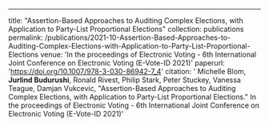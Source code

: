 ---
title: "Assertion-Based Approaches to Auditing Complex Elections, with Application to Party-List Proportional Elections"
collection: publications
permalink: /publications/2021-10-Assertion-Based-Approaches-to-Auditing-Complex-Elections-with-Application-to-Party-List-Proportional-Elections
venue: 'In the proceedings of Electronic Voting - 6th International Joint Conference on Electronic Voting (E-Vote-ID 2021)'
paperurl: 'https://doi.org/10.1007/978-3-030-86942-7_4'
citation: ' Michelle Blom,  <b>Jurlind Budurushi</b>,  Ronald Rivest,  Philip Stark,  Peter Stuckey,  Vanessa Teague,  Damjan Vukcevic, &quot;Assertion-Based Approaches to Auditing Complex Elections, with Application to Party-List Proportional Elections.&quot; In the proceedings of Electronic Voting - 6th International Joint Conference on Electronic Voting (E-Vote-ID 2021)'